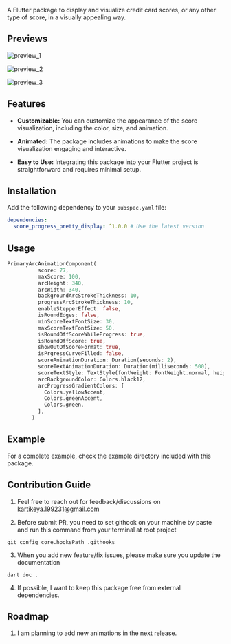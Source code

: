 <!--
This README describes the package. If you publish this package to pub.dev,
this README's contents appear on the landing page for your package.

For information about how to write a good package README, see the guide for
[writing package pages](https://dart.dev/guides/libraries/writing-package-pages).

For general information about developing packages, see the Dart guide for
[creating packages](https://dart.dev/guides/libraries/create-library-packages)
and the Flutter guide for
[developing packages and plugins](https://flutter.dev/developing-packages).
-->

A Flutter package to display and visualize credit card scores, or any other type of score, in a visually appealing way.

## Previews

![preview_1](https://github.com/kartikeyaa-k/score-progress-pretty-display-package/assets/67781046/3011093c-dddd-4d03-8462-9ee6014f7f84)

![preview_2](https://github.com/kartikeyaa-k/score-progress-pretty-display-package/assets/67781046/db286f52-463a-4629-a0e4-a69f691695fb)

![preview_3](https://github.com/kartikeyaa-k/score-progress-pretty-display-package/assets/67781046/c4ffc6d4-a072-466f-9152-f1645f039dfe)


## Features

- **Customizable:** You can customize the appearance of the score visualization, including the color, size, and animation.

- **Animated:** The package includes animations to make the score visualization engaging and interactive.

- **Easy to Use:** Integrating this package into your Flutter project is straightforward and requires minimal setup.

## Installation

Add the following dependency to your `pubspec.yaml` file:

```yaml
dependencies:
  score_progress_pretty_display: ^1.0.0 # Use the latest version
```

## Usage


```dart
PrimaryArcAnimationComponent(
          score: 77,
          maxScore: 100,
          arcHeight: 340,
          arcWidth: 340,
          backgroundArcStrokeThickness: 10,
          progressArcStrokeThickness: 10,
          enableStepperEffect: false,
          isRoundEdges: false,
          minScoreTextFontSize: 30,
          maxScoreTextFontSize: 50,
          isRoundOffScoreWhileProgress: true,
          isRoundOffScore: true,
          showOutOfScoreFormat: true,
          isPrgressCurveFilled: false,
          scoreAnimationDuration: Duration(seconds: 2),
          scoreTextAnimationDuration: Duration(milliseconds: 500),
          scoreTextStyle: TextStyle(fontWeight: FontWeight.normal, height: 1),
          arcBackgroundColor: Colors.black12,
          arcProgressGradientColors: [
            Colors.yellowAccent,
            Colors.greenAccent,
            Colors.green,
          ],
        )
```

## Example 

For a complete example, check the example directory included with this package.

## Contribution Guide

1. Feel free to reach out for feedback/discussions on kartikeya.199231@gmail.com

2. Before submit PR, you need to set githook on your machine by paste and run this command from your terminal at root project 
```
git config core.hooksPath .githooks
```

3. When you add new feature/fix issues, please make sure you update the documentation
```
dart doc .
```
4. If possible, I want to keep this package free from external dependencies.

## Roadmap 

1. I am planning to add new animations in the next release.
